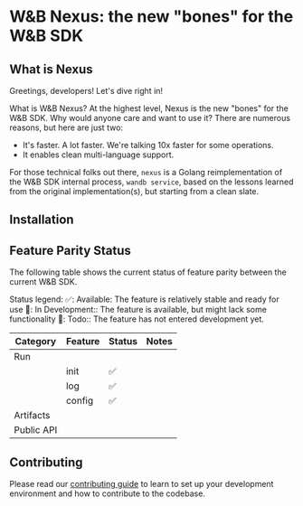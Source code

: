 # W&B Nexus: the new "bones" for the W&B SDK

## What is Nexus

Greetings, developers! Let's dive right in!

What is W&B Nexus? At the highest level, Nexus is the new "bones" for the W&B SDK.
Why would anyone care and want to use it? There are numerous reasons, but here are just two:
- It's faster. A lot faster. We're talking 10x faster for some operations.
- It enables clean multi-language support.

For those technical folks out there, `nexus` is a Golang reimplementation of the W&B SDK
internal process, `wandb service`, based on the lessons learned from the original implementation(s),
but starting from a clean slate.

## Installation


## Feature Parity Status

The following table shows the current status of feature parity between the current W&B SDK.

Status legend:
✅: Available: The feature is relatively stable and ready for use
🚧: In Development:: The feature is available, but might lack some functionality
📝: Todo:: The feature has not entered development yet.

| Category   | Feature   | Status   | Notes  |
|------------|-----------|----------|--------|
| Run        |           |          |        |
|            | init      | ✅        |        |
|            | log       | ✅        |        |
|            | config    | ✅        |        |
| Artifacts  |           |          |        |
| Public API |           |          |        |

## Contributing

Please read our [contributing guide](docs/contributing.md) to learn to set up
your development environment and how to contribute to the codebase.
